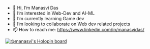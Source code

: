 
- 👋 Hi, I’m Manasvi Das
- 👀 I’m interested in Web-Dev and AI-ML
- 🌱 I’m currently learning Game dev
- 💞️ I’m looking to collaborate on Web dev related projects
- 📫 How to reach me: https://www.linkedin.com/in/manasvidas/

<!---
miinus-vee/miinus-vee is a ✨ special ✨ repository because its `README.md` (this file) appears on your GitHub profile.
You can click the Preview link to take a look at your changes.
--->

[![@manasvi's Holopin board](https://holopin.io/api/user/board?user=manasvi)](https://holopin.io/@manasvi)
